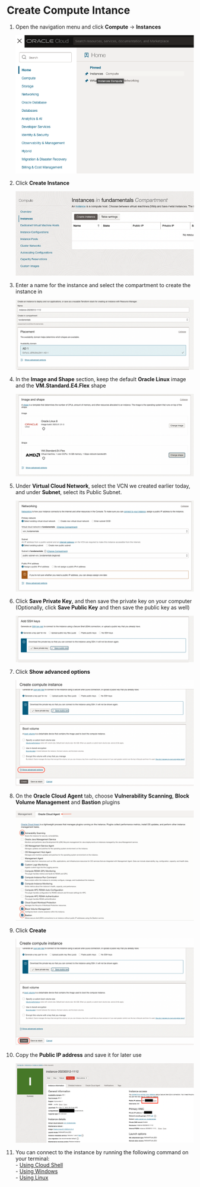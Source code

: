 # Create Compute Intance
1. Open the navigation menu and click **Compute** &rarr; **Instances**

    ![drawing](../SS/compute/1.png)

2. Click **Create Instance**

    ![drawing](../SS/compute/2.png)

3. Enter a name for the instance and select the compartment to create the instance in

    ![drawing](../SS/compute/3.png)

4. In the **Image and Shape** section, keep the default **Oracle Linux** image and the **VM.Standard.E4.Flex** shape

    ![drawing](../SS/compute/4.png)

5. Under **Virtual Cloud Network**, select the VCN we created earlier today, and under **Subnet**, select its Public Subnet.

     ![drawing](../SS/compute/5.png)

6. Click **Save Private Key**, and then save the private key on your computer (Optionally, click **Save Public Key** and then save the public key as well)

    ![drawing](../SS/compute/6.png)

7. Click **Show advanced options**

    ![drawing](../SS/compute/7.png)

8. On the **Oracle Cloud Agent** tab, choose **Vulnerability Scanning**, **Block Volume Management** and **Bastion** plugins

    ![drawing](../SS/compute/8.png)

9. Click **Create**

    ![drawing](../SS/compute/9.png)

10. Copy the **Public IP address** and save it for later use

    ![drawing](../SS/compute/10.png)

11. You can connect to the instance by running the following command on your terminal:<br>
        - [Using Cloud Shell](../SSH/cloud_shell.md) <br>
        - [Using Windows](../SSH/windows.md) <br>
        - [Using Linux](../SSH/linux.md) <br>


